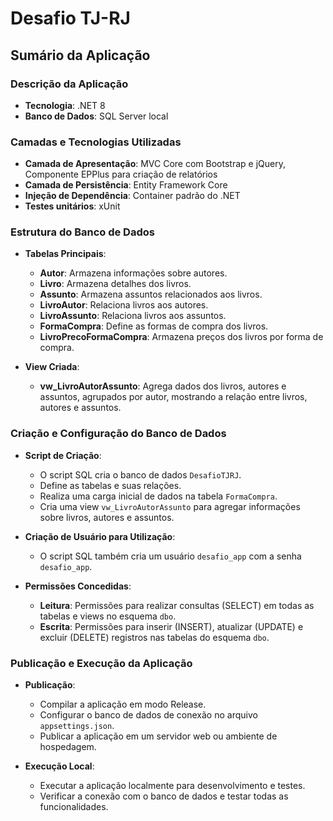 # Desafio TJ-RJ

## Sumário da Aplicação

### Descrição da Aplicação

- **Tecnologia**: .NET 8
- **Banco de Dados**: SQL Server local

### Camadas e Tecnologias Utilizadas

- **Camada de Apresentação**: MVC Core com Bootstrap e jQuery, Componente EPPlus para criação de relatórios
- **Camada de Persistência**: Entity Framework Core
- **Injeção de Dependência**: Container padrão do .NET
- **Testes unitários**: xUnit

### Estrutura do Banco de Dados

- **Tabelas Principais**:
  - **Autor**: Armazena informações sobre autores.
  - **Livro**: Armazena detalhes dos livros.
  - **Assunto**: Armazena assuntos relacionados aos livros.
  - **LivroAutor**: Relaciona livros aos autores.
  - **LivroAssunto**: Relaciona livros aos assuntos.
  - **FormaCompra**: Define as formas de compra dos livros.
  - **LivroPrecoFormaCompra**: Armazena preços dos livros por forma de compra.

- **View Criada**:
  - **vw_LivroAutorAssunto**: Agrega dados dos livros, autores e assuntos, agrupados por autor, mostrando a relação entre livros, autores e assuntos.

### Criação e Configuração do Banco de Dados

- **Script de Criação**:
  - O script SQL cria o banco de dados `DesafioTJRJ`.
  - Define as tabelas e suas relações.
  - Realiza uma carga inicial de dados na tabela `FormaCompra`.
  - Cria uma view `vw_LivroAutorAssunto` para agregar informações sobre livros, autores e assuntos.

- **Criação de Usuário para Utilização**:
  - O script SQL também cria um usuário `desafio_app` com a senha `desafio_app`.

- **Permissões Concedidas**:
  - **Leitura**: Permissões para realizar consultas (SELECT) em todas as tabelas e views no esquema `dbo`.
  - **Escrita**: Permissões para inserir (INSERT), atualizar (UPDATE) e excluir (DELETE) registros nas tabelas do esquema `dbo`.

### Publicação e Execução da Aplicação

- **Publicação**:
  - Compilar a aplicação em modo Release.
  - Configurar o banco de dados de conexão no arquivo `appsettings.json`.
  - Publicar a aplicação em um servidor web ou ambiente de hospedagem.

- **Execução Local**:
  - Executar a aplicação localmente para desenvolvimento e testes.
  - Verificar a conexão com o banco de dados e testar todas as funcionalidades.
